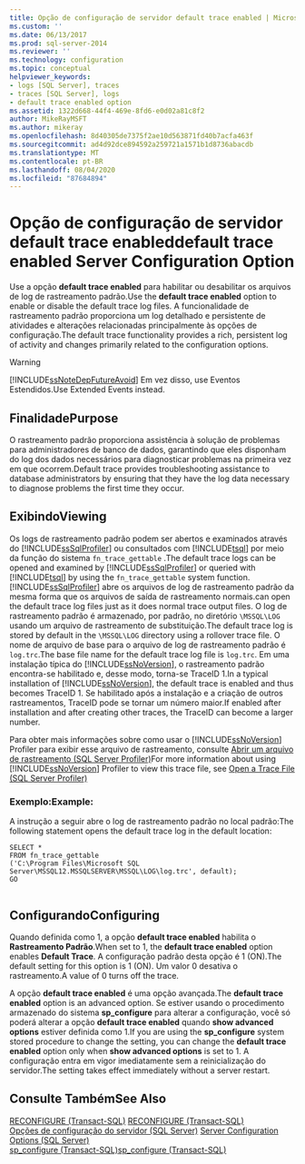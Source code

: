 ```yaml
---
title: Opção de configuração de servidor default trace enabled | Microsoft Docs
ms.custom: ''
ms.date: 06/13/2017
ms.prod: sql-server-2014
ms.reviewer: ''
ms.technology: configuration
ms.topic: conceptual
helpviewer_keywords:
- logs [SQL Server], traces
- traces [SQL Server], logs
- default trace enabled option
ms.assetid: 1322d668-44f4-469e-8fd6-e0d02a81c8f2
author: MikeRayMSFT
ms.author: mikeray
ms.openlocfilehash: 8d40305de7375f2ae10d563871fd40b7acfa463f
ms.sourcegitcommit: ad4d92dce894592a259721a1571b1d8736abacdb
ms.translationtype: MT
ms.contentlocale: pt-BR
ms.lasthandoff: 08/04/2020
ms.locfileid: "87684894"
---
```

# <a name="default-trace-enabled-server-configuration-option"></a><span data-ttu-id="3a485-102">Opção de configuração de servidor default trace enabled</span><span class="sxs-lookup"><span data-stu-id="3a485-102">default trace enabled Server Configuration Option</span></span>
  <span data-ttu-id="3a485-103">Use a opção **default trace enabled** para habilitar ou desabilitar os arquivos de log de rastreamento padrão.</span><span class="sxs-lookup"><span data-stu-id="3a485-103">Use the **default trace enabled** option to enable or disable the default trace log files.</span></span> <span data-ttu-id="3a485-104">A funcionalidade de rastreamento padrão proporciona um log detalhado e persistente de atividades e alterações relacionadas principalmente às opções de configuração.</span><span class="sxs-lookup"><span data-stu-id="3a485-104">The default trace functionality provides a rich, persistent log of activity and changes primarily related to the configuration options.</span></span>  
  
> [!WARNING]  
>  [!INCLUDE[ssNoteDepFutureAvoid](../../includes/ssnotedepfutureavoid-md.md)] <span data-ttu-id="3a485-105">Em vez disso, use Eventos Estendidos.</span><span class="sxs-lookup"><span data-stu-id="3a485-105">Use Extended Events instead.</span></span>  
  
## <a name="purpose"></a><span data-ttu-id="3a485-106">Finalidade</span><span class="sxs-lookup"><span data-stu-id="3a485-106">Purpose</span></span>  
 <span data-ttu-id="3a485-107">O rastreamento padrão proporciona assistência à solução de problemas para administradores de banco de dados, garantindo que eles disponham do log dos dados necessários para diagnosticar problemas na primeira vez em que ocorrem.</span><span class="sxs-lookup"><span data-stu-id="3a485-107">Default trace provides troubleshooting assistance to database administrators by ensuring that they have the log data necessary to diagnose problems the first time they occur.</span></span>  
  
## <a name="viewing"></a><span data-ttu-id="3a485-108">Exibindo</span><span class="sxs-lookup"><span data-stu-id="3a485-108">Viewing</span></span>  
 <span data-ttu-id="3a485-109">Os logs de rastreamento padrão podem ser abertos e examinados através do [!INCLUDE[ssSqlProfiler](../../includes/sssqlprofiler-md.md)] ou consultados com [!INCLUDE[tsql](../../includes/tsql-md.md)] por meio da função do sistema `fn_trace_gettable` .</span><span class="sxs-lookup"><span data-stu-id="3a485-109">The default trace logs can be opened and examined by [!INCLUDE[ssSqlProfiler](../../includes/sssqlprofiler-md.md)] or queried with [!INCLUDE[tsql](../../includes/tsql-md.md)] by using the `fn_trace_gettable` system function.</span></span> [!INCLUDE[ssSqlProfiler](../../includes/sssqlprofiler-md.md)] <span data-ttu-id="3a485-110">abre os arquivos de log de rastreamento padrão da mesma forma que os arquivos de saída de rastreamento normais.</span><span class="sxs-lookup"><span data-stu-id="3a485-110">can open the default trace log files just as it does normal trace output files.</span></span> <span data-ttu-id="3a485-111">O log de rastreamento padrão é armazenado, por padrão, no diretório `\MSSQL\LOG` usando um arquivo de rastreamento de substituição.</span><span class="sxs-lookup"><span data-stu-id="3a485-111">The default trace log is stored by default in the `\MSSQL\LOG` directory using a rollover trace file.</span></span> <span data-ttu-id="3a485-112">O nome de arquivo de base para o arquivo de log de rastreamento padrão é `log.trc`.</span><span class="sxs-lookup"><span data-stu-id="3a485-112">The base file name for the default trace log file is `log.trc`.</span></span> <span data-ttu-id="3a485-113">Em uma instalação típica do [!INCLUDE[ssNoVersion](../../includes/ssnoversion-md.md)], o rastreamento padrão encontra-se habilitado e, desse modo, torna-se TraceID 1.</span><span class="sxs-lookup"><span data-stu-id="3a485-113">In a typical installation of [!INCLUDE[ssNoVersion](../../includes/ssnoversion-md.md)], the default trace is enabled and thus becomes TraceID 1.</span></span> <span data-ttu-id="3a485-114">Se habilitado após a instalação e a criação de outros rastreamentos, TraceID pode se tornar um número maior.</span><span class="sxs-lookup"><span data-stu-id="3a485-114">If enabled after installation and after creating other traces, the TraceID can become a larger number.</span></span>  
  
 <span data-ttu-id="3a485-115">Para obter mais informações sobre como usar o [!INCLUDE[ssNoVersion](../../includes/ssnoversion-md.md)] Profiler para exibir esse arquivo de rastreamento, consulte [Abrir um arquivo de rastreamento &#40;SQL Server Profiler&#41;](../../tools/sql-server-profiler/open-a-trace-file-sql-server-profiler.md)</span><span class="sxs-lookup"><span data-stu-id="3a485-115">For more information about using [!INCLUDE[ssNoVersion](../../includes/ssnoversion-md.md)] Profiler to view this trace file, see [Open a Trace File &#40;SQL Server Profiler&#41;](../../tools/sql-server-profiler/open-a-trace-file-sql-server-profiler.md)</span></span>  
  
### <a name="example"></a><span data-ttu-id="3a485-116">Exemplo:</span><span class="sxs-lookup"><span data-stu-id="3a485-116">Example:</span></span>  
 <span data-ttu-id="3a485-117">A instrução a seguir abre o log de rastreamento padrão no local padrão:</span><span class="sxs-lookup"><span data-stu-id="3a485-117">The following statement opens the default trace log in the default location:</span></span>  
  
```  
SELECT *   
FROM fn_trace_gettable  
('C:\Program Files\Microsoft SQL Server\MSSQL12.MSSQLSERVER\MSSQL\LOG\log.trc', default);  
GO  
  
```  
  
## <a name="configuring"></a><span data-ttu-id="3a485-118">Configurando</span><span class="sxs-lookup"><span data-stu-id="3a485-118">Configuring</span></span>  
 <span data-ttu-id="3a485-119">Quando definida como 1, a opção **default trace enabled** habilita o **Rastreamento Padrão**.</span><span class="sxs-lookup"><span data-stu-id="3a485-119">When set to 1, the **default trace enabled** option enables **Default Trace**.</span></span> <span data-ttu-id="3a485-120">A configuração padrão desta opção é 1 (ON).</span><span class="sxs-lookup"><span data-stu-id="3a485-120">The default setting for this option is 1 (ON).</span></span> <span data-ttu-id="3a485-121">Um valor 0 desativa o rastreamento.</span><span class="sxs-lookup"><span data-stu-id="3a485-121">A value of 0 turns off the trace.</span></span>  
  
 <span data-ttu-id="3a485-122">A opção **default trace enabled** é uma opção avançada.</span><span class="sxs-lookup"><span data-stu-id="3a485-122">The **default trace enabled** option is an advanced option.</span></span> <span data-ttu-id="3a485-123">Se estiver usando o procedimento armazenado do sistema **sp_configure** para alterar a configuração, você só poderá alterar a opção **default trace enabled** quando **show advanced options** estiver definida como 1.</span><span class="sxs-lookup"><span data-stu-id="3a485-123">If you are using the **sp_configure** system stored procedure to change the setting, you can change the **default trace enabled** option only when **show advanced options** is set to 1.</span></span> <span data-ttu-id="3a485-124">A configuração entra em vigor imediatamente sem a reinicialização do servidor.</span><span class="sxs-lookup"><span data-stu-id="3a485-124">The setting takes effect immediately without a server restart.</span></span>  
  
## <a name="see-also"></a><span data-ttu-id="3a485-125">Consulte Também</span><span class="sxs-lookup"><span data-stu-id="3a485-125">See Also</span></span>  
 <span data-ttu-id="3a485-126">[RECONFIGURE &#40;Transact-SQL&#41;](/sql/t-sql/language-elements/reconfigure-transact-sql) </span><span class="sxs-lookup"><span data-stu-id="3a485-126">[RECONFIGURE &#40;Transact-SQL&#41;](/sql/t-sql/language-elements/reconfigure-transact-sql) </span></span>  
 <span data-ttu-id="3a485-127">[Opções de configuração do servidor &#40;SQL Server&#41;](server-configuration-options-sql-server.md) </span><span class="sxs-lookup"><span data-stu-id="3a485-127">[Server Configuration Options &#40;SQL Server&#41;](server-configuration-options-sql-server.md) </span></span>  
 [<span data-ttu-id="3a485-128">sp_configure &#40;Transact-SQL&#41;</span><span class="sxs-lookup"><span data-stu-id="3a485-128">sp_configure &#40;Transact-SQL&#41;</span></span>](/sql/relational-databases/system-stored-procedures/sp-configure-transact-sql)  
  
  
